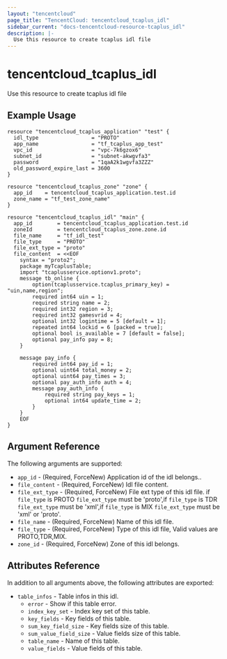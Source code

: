 ```yaml
---
layout: "tencentcloud"
page_title: "TencentCloud: tencentcloud_tcaplus_idl"
sidebar_current: "docs-tencentcloud-resource-tcaplus_idl"
description: |-
  Use this resource to create tcaplus idl file
---
```


# tencentcloud_tcaplus_idl

Use this resource to create tcaplus idl file

## Example Usage

```hcl
resource "tencentcloud_tcaplus_application" "test" {
  idl_type                 = "PROTO"
  app_name                 = "tf_tcaplus_app_test"
  vpc_id                   = "vpc-7k6gzox6"
  subnet_id                = "subnet-akwgvfa3"
  password                 = "1qaA2k1wgvfa3ZZZ"
  old_password_expire_last = 3600
}

resource "tencentcloud_tcaplus_zone" "zone" {
  app_id    = tencentcloud_tcaplus_application.test.id
  zone_name = "tf_test_zone_name"
}

resource "tencentcloud_tcaplus_idl" "main" {
  app_id        = tencentcloud_tcaplus_application.test.id
  zoneId        = tencentcloud_tcaplus_zone.zone.id
  file_name     = "tf_idl_test"
  file_type     = "PROTO"
  file_ext_type = "proto"
  file_content  = <<EOF
    syntax = "proto2";
    package myTcaplusTable;
    import "tcaplusservice.optionv1.proto";
    message tb_online {
        option(tcaplusservice.tcaplus_primary_key) = "uin,name,region";
        required int64 uin = 1;
        required string name = 2;
        required int32 region = 3;
        required int32 gamesvrid = 4;
        optional int32 logintime = 5 [default = 1];
        repeated int64 lockid = 6 [packed = true];
        optional bool is_available = 7 [default = false];
        optional pay_info pay = 8;
    }

    message pay_info {
        required int64 pay_id = 1;
        optional uint64 total_money = 2;
        optional uint64 pay_times = 3;
        optional pay_auth_info auth = 4;
        message pay_auth_info {
            required string pay_keys = 1;
            optional int64 update_time = 2;
        }
    }
    EOF
}
```

## Argument Reference

The following arguments are supported:

* `app_id` - (Required, ForceNew) Application id of the idl belongs..
* `file_content` - (Required, ForceNew) Idl file content.
* `file_ext_type` - (Required, ForceNew) File ext type of this idl file. if `file_type` is PROTO  `file_ext_type` must be 'proto',if `file_type` is TDR  `file_ext_type` must be 'xml',if `file_type` is MIX  `file_ext_type` must be 'xml' or 'proto'.
* `file_name` - (Required, ForceNew) Name of this idl file.
* `file_type` - (Required, ForceNew) Type of this idl file, Valid values are PROTO,TDR,MIX.
* `zone_id` - (Required, ForceNew) Zone of this idl belongs.

## Attributes Reference

In addition to all arguments above, the following attributes are exported:

* `table_infos` - Table infos in this idl.
  * `error` - Show if this table  error.
  * `index_key_set` - Index key set of this table.
  * `key_fields` - Key fields of this table.
  * `sum_key_field_size` - Key fields size of this table.
  * `sum_value_field_size` - Value fields size of this table.
  * `table_name` - Name of this table.
  * `value_fields` - Value fields of this table.


